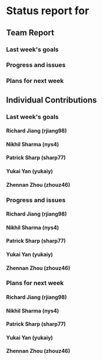 # Status report for <week>

## Team Report

### Last week's goals

### Progress and issues

### Plans for next week



## Individual Contributions

### Last week's goals

#### Richard Jiang (rjiang98)

#### Nikhil Sharma (nys4)

#### Patrick Sharp (sharp77)

#### Yukai Yan (yukaiy)

#### Zhennan Zhou (zhouz46)



### Progress and issues

#### Richard Jiang (rjiang98)

#### Nikhil Sharma (nys4)

#### Patrick Sharp (sharp77)

#### Yukai Yan (yukaiy)

#### Zhennan Zhou (zhouz46)



### Plans for next week

#### Richard Jiang (rjiang98)

#### Nikhil Sharma (nys4)

#### Patrick Sharp (sharp77)

#### Yukai Yan (yukaiy)

#### Zhennan Zhou (zhouz46)
